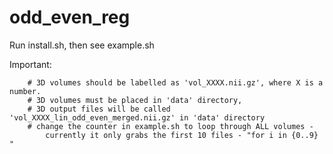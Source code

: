# odd_even_reg

Run install.sh, then see example.sh 


Important:  
```
    # 3D volumes should be labelled as 'vol_XXXX.nii.gz', where X is a number. 
    # 3D volumes must be placed in 'data' directory, 
    # 3D output files will be called 'vol_XXXX_lin_odd_even_merged.nii.gz' in 'data' directory
    # change the counter in example.sh to loop through ALL volumes - 
        currently it only grabs the first 10 files - "for i in {0..9} "
```